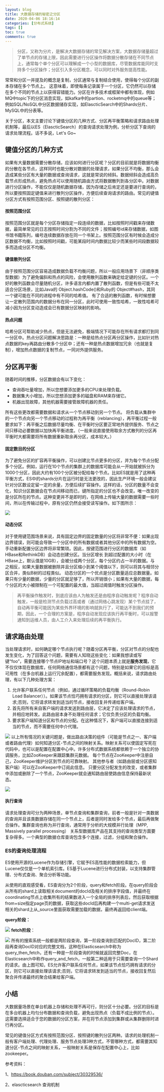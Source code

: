 ```yaml
---
layout: blog
title: 大数据存储的秘密之分区
date: 2020-04-06 18:16:14
categories: [分布式系统]
tags: []
toc: true
comments: true
---
```


> 分区，又称为分片，是解决大数据存储的常见解决方案，大数据存储量超过了单节点的存储上限，因此需要进行分区操作将数据分散存储在不同节点上，通常每个单个分区可以理解成一个小型的数据库，尽管数据库能同时支持多个分区操作；分区引入多分区概念，可以同时对外服务提高性能。

常常和分区一并提及的概念是复制，分区通常与复制结合使⽤，使得每个分区的副本存储在多个节点上。 这意味着，即使每条记录属于⼀个分区，它仍然可以存储在多个不同的节点上以获得容错能⼒。分区在许多技术或框架中都有体现，例如MQ中topic下的分区消息实现，如kafka中的partion、rocketmq中的queue等；例如SQL/NoSQL中分区数据储存实现，如ElascticSearch中的Shards分片、MySQL中的分表等。

关于分区，本文主要讨论下键值分区的几种方式、分区再平衡策略和请求路由处理机制等，最后以ES（ElascticSearch）的查询请求处理为例，分析分区下查询的请求处理流程。话不多说，Let's Go~

## 键值分区的几种方式

如果有大量数据需要分散存储，应该如何进行分区呢？分区的目前就是将数据均衡的分散在各节点，这样同时也能分散对数据的处理请求，如果分区不均衡，那么会造成某些分区有大量的数据或查询请求，这就是常说的倾斜。数据倾斜会造成高负载节点形成热点，避免热点可以使用随机路由方式将数据散列到各分区中。对数据进行分区操作，不能仅仅是随机数据存储，因为存储之后肯定还是要进行查询的，所以要按照固定键值来进行散列分区操作，方便后续查询请求的路由。常见的键值分区方式有按照范围分区、按照键的散列分区：

#### 按照范围分区

按照范围分区就是每个分区存储指定一段连续的数据，比如按照时间戳来存储数据，最简单常见的日志按照时间分割为不同的文件；按照编号id来存储数据，如图书馆书籍陈列，编号连续数据存放在同一个书架上。按照范围分区有时候会造成分区数据不均衡，比如按照时间戳，可能某段时间内数据比较少而某些时间段数据较多而造成分区不均衡。

#### 键值散列分区

由于按照范围分区容易造成数据负载不均衡问题，所以一般应用场景下（非顺序类型数据）为了避免偏斜和热点的⻛险，会使⽤散列函数来确定给定键的分区。一个好的散列函数会尽量随机分区，许多语言内都内置了散列函数，但是有些可能不太适合分区场景，比如Java的 Object.hashCode()和Ruby的 Object#hash，其同⼀个键可能在不同的进程中有不同的哈希值。
有了合适的散列函数，有时候想要让一定散列范围内的数据分布在同一分区，此时可使用一致性哈希，一致性哈希可减小因为分区变动造成会已有数据分区映射的影响。

#### 热点问题

哈希分区可帮助减少热点，但是无法避免，极端情况下可能存在所有请求都打到同一分区中。热点分区问题解决思路是：一种是给热点分区再分区操作，比如针对热点数据的key再路由分散多个分区中；还有一种是热点数据增加冗余（也就是复制），增加热点数据的复制节点，一同对外提供服务。

## 分区再平衡

随着时间的推移，分区数据会有以下变化：

- 查询吞吐量增加，所以您想要添加更多的CPU来处理负载。
- 数据集⼤⼩增加，所以您想添加更多的磁盘和RAM来存储它。
- 机器出现故障，其他机器需要接管故障机器的责任。

所有这些更改都需要数据和请求从⼀个节点移动到另⼀个节点。 将负载从集群中的⼀个节点向另⼀个节点移动的过程称为再平衡（reblancing），再平衡过程一般要求如下：再平衡之后数据尽量均衡、在平衡时分区要正常地外提供服务、节点之间只移动必要数据以加快再平衡进度。（一般来说直接使用取余方式散列的分区再平衡时大都需要将所有数据重新取余再分区，成本较大。）

#### 固定数目的分区

为了避免分区的扩容再平衡操作，可以创建⽐节点更多的分区，并为每个节点分配多个分区。例如，运⾏在10个节点的集群上的数据库可能会从⼀开始就被拆分为1000个分区，因此⼤约有100个分区被分配给每个节点。比如ES就是用了这种再平衡方式，ES中的shards分片在运行时是无法更改的，因此生产环境一般会建议针对分区数设定留一定的余量，方便后续扩容操作。这样的话，分区的数量不会变化，知识分区数据会在节点间移动而已，键所指定的分区也不会改变。唯⼀改变的是分区所在的节点。这种变更并不是即时的，在⽹络上传输⼤量的数据需要⼀些时间，所以在传输过程中，原有分区仍然会接受读写操作。如下图所示：

![](_image/大数据存储的秘密之分区/image-20200101144605809.png)
#### 动态分区

对于使用键范围场景来说，具有固定边界的固定数量的分区将⾮常不便：如果出现边界错误，则可能会导致⼀个分区中的所有数据或者其他分区中的所有数据为空。⼿动重新配置分区边界将⾮常繁琐。因此，按键范围进行分区的数据库（如HBase和RethinkDB）会动态创建分区。当分区增⻓
到超过配置的⼤⼩时（在HBase上，默认值是10GB），会被分成两个分区，每个分区约占⼀半的数据。与之相反，如果⼤量数据被删除并且分区缩⼩到某个阈值以下，则可以将其与相邻分区合并，类似B树的过程类似。
动态分区的⼀个优点是分区数量适应总数据量。如果只有少量的数据，少量的分区就⾜够了，所以开销很⼩；如果有⼤量的数据，每个分区的⼤⼩被限制在⼀个可配置的最⼤值，当超过阈值时触发分区操作。

> 再平衡操作触发时，到底应该由人为触发还是由程序自动触发呢？程序自动触发，一般是检测节点负载过高或者（通过网络心跳发现）某个节点挂了，自动再平衡可能因为某些外界环境的影响就执行了，可能达不到我们的预期，因此，一个合理的方案是，程序自动发现应该执行再平衡时，可以报警通知到运维人员，由人工介入来处理后续的再平衡执行。

## 请求路由处理

当处理请求时，如何确定哪个节点执行呢？随着分区再平衡，分区对节点的分配也发生变化，为了回答这个问题，需要有⼈知晓这些变化：如果我想读或写键“foo”，需要连接哪个节点IP地址和端⼝号？这个问题本质上就是**服务发现**，它不仅仅体现在数据库，任何网络通信场景都有这个问题，特别是如果它的⽬标是⾼可⽤性（在多台机器上运⾏冗余配置），都需要服务发现。概括来说，请求路由处理，有以下几种处理方案：

1. 允许客户联系任何节点（例如，通过循环策略的负载均衡（Round-Robin Load Balancer））。如果该节点恰巧拥有请求的分区，则它可以直接处理该请求;否则，它将请求转发到适当的节点，接收回复并传递给客户端。
2. ⾸先将所有来⾃客户端的请求发送到路由层，它决定了应该处理请求的节点，并相应地转发。此路由层本身不处理任何请求；它仅负责分区的负载均衡。
3. 要求客户端知道分区和节点的分配。在这种情况下，客户端可以直接连接到适当的节点，⽽不需要任何中介代理。

![](_image/大数据存储的秘密之分区/image-20200101162127730.png)
以上所有情况的关键问题是，做出路由决策的组件（可能是节点之一、客户端或者路由代理）如何知道分区-节点之间的映射关系。映射关系可以使固定写死在代码中，也可以是配置在配置中心中。许多分布式数据系统都依赖于⼀个独⽴的协调服务，⽐如ZooKeeper来跟踪集群元数据。 每个节点在ZooKeeper中注册⾃⼰，ZooKeeper维护分区到节点的可靠映射。 其他参与者（如路由层或分区感知客户端）可以在ZooKeeper中订阅此信息。 只要分区分配发⽣的改变，或者集群中添加或删除了⼀个节点，ZooKeeper就会通知路由层使路由信息保持最新状态。

![](_image/大数据存储的秘密之分区/image-20200101162150745.png)
#### 执行查询

请求处理查询可分为两种场景，单节点查询和集群查询，前者一般是针对一类数据的查询并且该类数据存储在同一个节点上，后者是同时发给多个节点，最后再做聚合操作。集群查询也称为并行查询，通常⽤于分析的⼤规模并⾏处理（MPP, Massively parallel processing） 关系型数据库产品在其⽀持的查询类型⽅⾯要复杂得多。⼀个典型的数据仓库查询包含多个连接，过滤，分组和聚合操作。

### ES的查询处理流程

ES使用开源的Lucene作为存储引擎，它赋予ES高性能的数据检索能力，但Lucene仅仅是一个单机索引库。ES基于Lucene进行分布式封装，以支持集群管理、分布式查询、聚合分析等功能。

从使用的直观感受看，ES查询分为2个阶段，query和fetch阶段。在query阶段会从所有的shard上读取相关document的docId及相关的排序字段值，并最终在coordinating节点上收集所有的结果数进入一个全局的排序列表后，然后获取根据from+size指定page页的数据，获取这些docId后再构建一个multi-get请求发送相关的shard上从_source里面获取需要加载的数据，最终再返回给client端。

**query阶段：**

![](_image/大数据存储的秘密之分区/image-20200101162224238.png)
**fetch阶段**：

![](_image/大数据存储的秘密之分区/image-20200101162247519.png)
所有的搜索系统一般都是两阶段查询，第一阶段查询到匹配的DocID，第二阶段再查询DocID对应的完整文档，这种在Elasticsearch中称为query_then_fetch，还有一种是一阶段查询的时候就返回完整Doc，在Elasticsearch中称作query_and_fetch，一般第二种适用于只需要查询一个Shard的请求。由上图可知，ES允许客户联系任何节点，如果该节点恰巧拥有请求的分区，则它可以直接处理该请求;否则，它将请求转发到适当的节点，接收回复然后聚合并传递最终的聚合结果给客户端。

## 小结

大数据量场景在单台机器上存储和处理不再可⾏，则分区⼗分必要。分区的⽬标是在多台机器上均匀分布数据和查询负载，避免出现热点（负载不成⽐例的节点）。这需要选择适合于您的数据的分区⽅案，并在将节点添加到集群或从集群删除时进⾏再分区。

常见的键值分区方式有按照范围分区、按照键的散列分区两种。请求的处理机制一般有客户端处理、代理处理、服务节点处理3种方式，不管哪种方式，都需要其知道分区-节点之间的映射关系，一般映射关系是保存在配置中心上，比如zookeeper。

参考资料：

1、https://book.douban.com/subject/30329536/

2、elascticsearch 查询机制